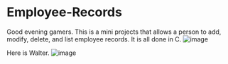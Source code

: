 # Employee-Records
Good evening gamers. This is a mini projects that allows a person to add, modify, delete, and list 
employee records. It is all done in C.
![image](https://user-images.githubusercontent.com/53905532/146486558-60b1c8f0-75b3-4047-a829-1fe5372f22b4.png)


Here is Walter.
![image](https://user-images.githubusercontent.com/53905532/146486646-84925474-0849-4d12-ba5c-4bd4135e8615.png)
